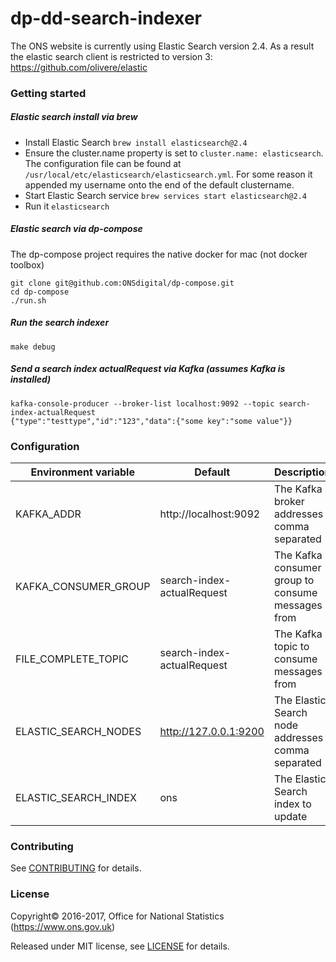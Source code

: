 dp-dd-search-indexer
================

The ONS website is currently using Elastic Search version 2.4. As a result the elastic search client is restricted to version 3:
https://github.com/olivere/elastic

### Getting started

##### Elastic search install via brew
* Install Elastic Search `brew install elasticsearch@2.4`
* Ensure the cluster.name property is set to `cluster.name: elasticsearch`.
The configuration file can be found at `/usr/local/etc/elasticsearch/elasticsearch.yml`. For some reason it appended my username onto the end of the default clustername.
* Start Elastic Search service `brew services start elasticsearch@2.4`
* Run it `elasticsearch`

##### Elastic search via dp-compose
The dp-compose project requires the native docker for mac (not docker toolbox)

```
git clone git@github.com:ONSdigital/dp-compose.git
cd dp-compose
./run.sh
```

##### Run the search indexer
 ```
 make debug
 ```

##### Send a search index actualRequest via Kafka (assumes Kafka is installed)
```
kafka-console-producer --broker-list localhost:9092 --topic search-index-actualRequest
{"type":"testtype","id":"123","data":{"some key":"some value"}}
```

### Configuration

| Environment variable | Default                                        | Description
| -------------------- | ---------------------------------------------- | ----------------------------------------------------
| KAFKA_ADDR           | http://localhost:9092                          | The Kafka broker addresses comma separated
| KAFKA_CONSUMER_GROUP | search-index-actualRequest                           | The Kafka consumer group to consume messages from
| FILE_COMPLETE_TOPIC  | search-index-actualRequest                           | The Kafka topic to consume messages from
| ELASTIC_SEARCH_NODES | http://127.0.0.1:9200                          | The Elastic Search node addresses comma separated
| ELASTIC_SEARCH_INDEX | ons                                            | The Elastic Search index to update

### Contributing

See [CONTRIBUTING](CONTRIBUTING.md) for details.

### License

Copyright©‎ 2016-2017, Office for National Statistics (https://www.ons.gov.uk)

Released under MIT license, see [LICENSE](LICENSE.md) for details.
